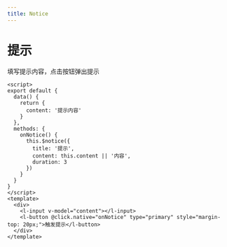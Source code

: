 ```yaml
---
title: Notice
---
```


# 提示

填写提示内容，点击按钮弹出提示

<script>
export default {
  data() {
    return {
      content: '提示内容'
    }
  },
  methods: {
    onNotice() {
      this.$notice({
        title: '提示',
        content: this.content || '内容',
        duration: 3
      })
    }
  }
}
</script>
<template>
  <div>
    <l-input v-model="content"></l-input>
    <l-button @click.native="onNotice" type="primary" style="margin-top: 20px;">触发提示</l-button>
  </div>
</template>

```vue
<script>
export default {
  data() {
    return {
      content: '提示内容'
    }
  },
  methods: {
    onNotice() {
      this.$notice({
        title: '提示',
        content: this.content || '内容',
        duration: 3
      })
    }
  }
}
</script>
<template>
  <div>
    <l-input v-model="content"></l-input>
    <l-button @click.native="onNotice" type="primary" style="margin-top: 20px;">触发提示</l-button>
  </div>
</template>
```